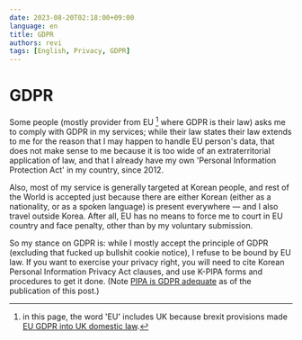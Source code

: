 ```yaml
---
date: 2023-08-20T02:18:00+09:00
language: en
title: GDPR
authors: revi
tags: [English, Privacy, GDPR]
---
```


<!--
SPDX-FileCopyrightText: (C) 2023 Hong Yongmin (https://revi.xyz/) <yewon@revi.email>

SPDX-License-Identifier: LicenseRef-CC-BY-ND-2.0-KR
-->

# GDPR

Some people (mostly provider from EU [^1] where GDPR is their law) asks me to
comply with GDPR in my services; while their law states their law extends to me
for the reason that I may happen to handle EU person's data, that does not make
sense to me because it is too wide of an extraterritorial application of law,
and that I already have my own 'Personal Information Protection Act' in my
country, since 2012.

Also, most of my service is generally targeted at Korean people, and rest of the
World is accepted just because there are either Korean (either as a nationality,
or as a spoken language) is present everywhere — and I also travel outside Korea.
After all, EU has no means to force me to court in EU country and face penalty,
other than by my voluntary submission.

<!-- truncate -->

So my stance on GDPR is: while I mostly accept the principle of GDPR (excluding
that fucked up bullshit cookie notice), I refuse to be bound by EU law.
If you want to exercise your privacy right, you will need to cite Korean Personal
Information Privacy Act clauses, and use K-PIPA forms and procedures to get it done.
(Note [PIPA is GDPR adequate](https://eur-lex.europa.eu/legal-content/EN/TXT/?uri=CELEX%3A32022D0254)
as of the publication of this post.)

[^1]:
    in this page, the word 'EU' includes UK because brexit provisions made
    [EU GDPR into UK domestic law](https://ico.org.uk/for-organisations/data-protection-and-the-eu/overview-data-protection-and-the-eu/#GDPR).
